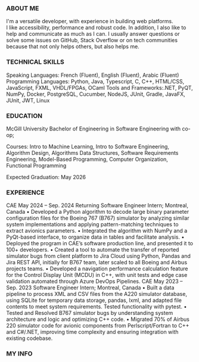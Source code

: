 <div align="center">
<!--   <img src="https://user-images.githubusercontent.com/38964964/167203498-225a03a5-49f4-4262-abe4-78da42559625.png" width="100%" alt="Banner"> -->
</div>

<h3>ABOUT ME</h3>

I'm a versatile developer, with experience in building web platforms.<br>I like accessibility, performance and robust code. In addition, I also like to help and communicate as much as I can. I usually answer questions or solve some issues on GitHub, Stack Overflow or on tech communities because that not only helps others, but also helps me.

<h3>TECHNICAL SKILLS</h3>
Speaking Languages: French (Fluent), English (Fluent), Arabic (Fluent)
Programming Languages: Python, Java, Typescript, C, C++, HTML/CSS, JavaScript, FXML, VHDL/FPGAs, OCaml
Tools and Frameworks:.NET, PyQT, NumPy, Docker, PostgreSQL, Cucumber, NodeJS, JUnit, Gradle, JavaFX, JUnit,
JWT, Linux

<h3>EDUCATION</h3>

McGill University 
Bachelor of Engineering in Software Engineering with co-op;

Courses: Intro to Machine Learning, Intro to Software Engineering, Algorithm Design, Algorithms Data Structures, Software
Requirements Engineering, Model-Based Programming, Computer Organization, Functional Programming

Expected Graduation: May 2026

<h3>EXPERIENCE</h3>

CAE May 2024 – Sep. 2024
Returning Software Engineer Intern; Montreal, Canada
• Developed a Python algorithm to decode large binary parameter configuration files for the Boeing 767 (B767) simulator
by analyzing similar system implementations and applying pattern-matching techniques to extract avionics parameters.
• Integrated the algorithm with NumPy and a PyQt-based interface, to organize data in tables and facilitate analysis.
• Deployed the program in CAE’s software production line, and presented it to 100+ developers.
• Created a tool to automate the transfer of reported simulator bugs from client platform to Jira Cloud using Python,
Pandas and Jira REST API, initially for B767 team, later scaled to all Boeing and Airbus projects teams.
• Developed a navigation performance calculation feature for the Control Display Unit (MCDU) in C++, with unit tests
and edge case validation automated through Azure DevOps Pipelines.
CAE May 2023 – Sep. 2023
Software Engineer Intern; Montreal, Canada
• Built a data pipeline to process XML and CSV files from the A220 simulator database, using SQLite for temporary data
storage, pandas, lxml, and adapted file contents to meet system requirements. Tested functionality with pytest.
• Tested and Resolved B767 simulator bugs by understanding system architecture and logic and optimizing C++ code.
• Migrated 70% of Airbus 220 simulator code for avionic components from Perlscript/Fortran to C++ and C#/.NET,
improving time complexity and ensuring integration with existing codebase.


<h3>MY INFO</h3>

